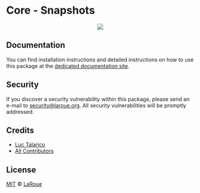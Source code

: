 # Core - Snapshots

<p align="center">
    <img src="../../banner.png?sanitize=true" />
</p>

## Documentation

You can find installation instructions and detailed instructions on how to use this package at the [dedicated documentation site](https://docs.laroue.org/guidebook/core/plugins/core-snapshots.html).

## Security

If you discover a security vulnerability within this package, please send an e-mail to security@laroue.org. All security vulnerabilities will be promptly addressed.

## Credits

-   [Luc Talarico](https::/github.com/laroue)
-   [All Contributors](../../../../contributors)

## License

[MIT](LICENSE) © [LaRoue](https://laroue.org)
